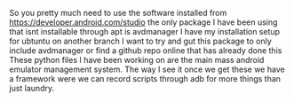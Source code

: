 So you pretty much need to use the software installed from
https://developer.android.com/studio
the only package I have been using that isnt installable through apt is avdmanager
I have my installation setup for ubtuntu on another branch
I want to try and gut this package to only include avdmanager or find a github repo online that has already done this
These python files I have been working on are the main mass android emulator management system. 
The way I see it once we get these we have a framework were we can record scripts through adb for more things than just laundry.

